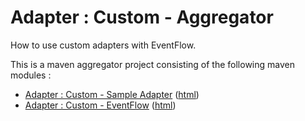 # Adapter : Custom - Aggregator

How to use custom adapters with EventFlow.

This is a maven aggregator project consisting of the following maven modules :

* [Adapter : Custom - Sample Adapter](sampleadapter/src/site/markdown/index.md) ([html](https://plord12.github.io/samples/10.4.0-SNAPSHOT/adapter/custom/sampleadapter/))
* [Adapter : Custom - EventFlow](eventflow/src/site/markdown/index.md) ([html](https://plord12.github.io/samples/10.4.0-SNAPSHOT/adapter/custom/eventflow/))
